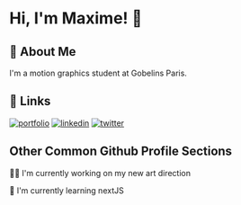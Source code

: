 
# Hi, I'm Maxime! 👋


## 🚀 About Me
I'm a motion graphics student at Gobelins Paris.


## 🔗 Links
[![portfolio](https://img.shields.io/badge/my_portfolio-000?style=for-the-badge&logo=ko-fi&logoColor=white)](https://maximedondon.fr/)
[![linkedin](https://img.shields.io/badge/linkedin-0A66C2?style=for-the-badge&logo=linkedin&logoColor=white)](http://lnkdn.maximedondon.fr)
[![twitter](https://img.shields.io/badge/twitter-1DA1F2?style=for-the-badge&logo=twitter&logoColor=white)](http://twitter.com/maximedondon)


## Other Common Github Profile Sections
👩‍💻 I'm currently working on my new art direction

🧠 I'm currently learning nextJS

<!---
maximednn/maximednn is a ✨ special ✨ repository because its `README.md` (this file) appears on your GitHub profile.
You can click the Preview link to take a look at your changes.
--->

